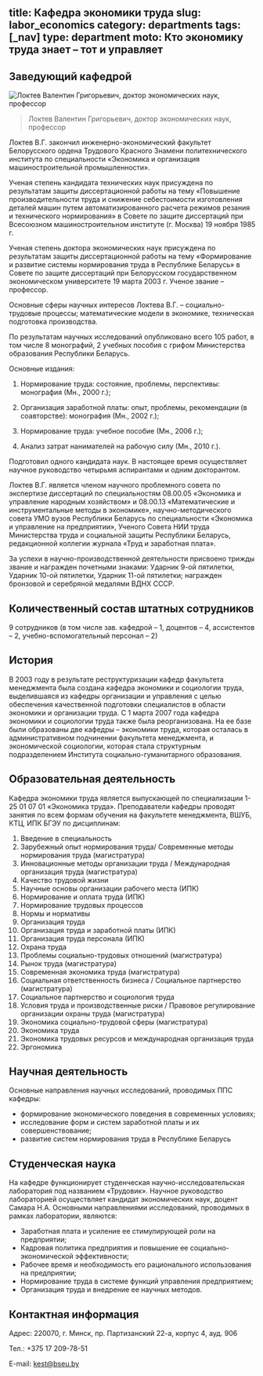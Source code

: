 title: Кафедра экономики труда
slug: labor_economics
category: departments
tags: [_nav]
type: department
moto: Кто экономику труда знает – тот и управляет
---

Заведующий кафедрой
-------------------

![Локтев Валентин Григорьевич,
  доктор экономических наук, профессор](/img/content/depts/labor_economics.jpg)
>Локтев Валентин Григорьевич,
доктор экономических наук, профессор

Локтев В.Г. закончил инженерно-экономический факультет Белорусского ордена Трудового Красного Знамени политехнического института по специальности «Экономика и организация машиностроительной промышленности».

Ученая степень кандидата технических наук присуждена по результатам защиты диссертационной работы на тему «Повышение производительности труда и снижение себестоимости изготовления деталей машин путем автоматизированного расчета режимов резания и технического нормирования» в Совете по защите диссертаций при Всесоюзном машиностроительном институте (г. Москва) 19 ноября 1985 г.

Ученая степень доктора экономических наук присуждена по результатам защиты диссертационной работы на тему «Формирование и развитие системы нормирования труда в Республике Беларусь» в Совете по защите диссертаций при Белорусском государственном экономическом университете 19 марта 2003 г. Ученое звание – профессор.

Основные сферы научных интересов Локтева В.Г. – социально-трудовые процессы; математические модели в экономике, техническая подготовка производства.

По результатам научных исследований опубликовано всего 105 работ, в том числе 8 монографий, 2 учебных пособия с грифом Министерства образования Республики Беларусь.

Основные издания:

1. Нормирование труда: состояние, проблемы, перспективы: монография (Мн., 2000 г.);

2. Организация заработной платы: опыт, проблемы, рекомендации (в соавторстве): монография (Мн., 2002 г.);

3. Нормирование труда: учебное пособие (Мн., 2006 г.);

4. Анализ затрат нанимателей на рабочую силу (Мн., 2010 г.).

Подготовил одного кандидата наук. В настоящее время осуществляет научное руководство четырьмя аспирантами и одним докторантом.

Локтев В.Г. является членом научного проблемного совета по экспертизе диссертаций по специальностям 08.00.05 «Экономика и управление народным хозяйством» и 08.00.13 «Математические и инструментальные методы в экономике», научно-методического совета УМО вузов Республики Беларусь по специальности «Экономика и управление на предприятии», Ученого Совета НИИ труда Министерства труда и социальной защиты Республики Беларусь, редакционной коллегии журнала «Труд и заработная плата».

За успехи в научно-производственной деятельности присвоено трижды звание и награжден почетными знаками: Ударник 9-ой пятилетки, Ударник 10-ой пятилетки, Ударник 11-ой пятилетки; награжден бронзовой и серебряной медалями ВДНХ СССР.

Количественный состав штатных сотрудников
-----------------------------------------

9 сотрудников (в том числе зав. кафедрой – 1, доцентов – 4, ассистентов – 2, учебно-вспомогательный персонал – 2)

История
-------

В 2003 году в результате реструктуризации кафедр факультета менеджмента была создана кафедра экономики и социологии труда, выделившаяся из кафедры организации и управления с целью обеспечения качественной подготовки специалистов в области экономики и организации труда. С 1 марта 2007 года кафедра экономики и социологии труда также была реорганизована. На ее базе были образованы две кафедры – экономики труда, которая осталась в административном подчинении факультета менеджмента, и экономической социологии, которая стала структурным подразделением Института социально-гуманитарного образования.

Образовательная деятельность
----------------------------

Кафедра экономики труда является выпускающей по специализации 1-25 01 07 01 «Экономика труда». Преподаватели кафедры проводят занятия по всем формам обучения на факультете менеджмента, ВШУБ, КТЦ, ИПК БГЭУ по дисциплинам:

1.	 Введение в специальность
2.	 Зарубежный опыт нормирования труда/ Современные методы нормирования труда (магистратура)
3.	 Инновационные методы организации труда / Международная организация труда (магистратура)
4.	 Качество трудовой жизни
5.	 Научные основы организации рабочего места (ИПК)
6.	 Нормирование и оплата труда (ИПК)
7.	 Нормирование трудовых процессов
8.	 Нормы и нормативы
9.	 Организация труда
10.	 Организация труда и заработной платы (ИПК)
11.	 Организация труда персонала (ИПК)
12.	 Охрана труда
13.	 Проблемы социально-трудовых отношений (магистратура)
14.	 Рынок труда (магистратура)
15.	 Современная экономика труда (магистратура)
16.	 Социальная ответственность бизнеса / Социальное партнерство (магистратура)
17.	 Социальное партнерство и социология труда
18.	 Условия труда и производственные риски / Правовое регулирование организации охраны труда (магистратура)
19.	 Экономика социально-трудовой сферы (магистратура)
20.	 Экономика труда
21.	 Экономика трудовых ресурсов и международная организация труда
22.	 Эргономика

Научная деятельность
--------------------

Основные направления научных исследований, проводимых ППС кафедры:

- формирование экономического поведения в современных условиях;
- исследование форм и систем заработной платы и их совершенствование;
- развитие систем нормирования труда в Республике Беларусь

Студенческая наука
------------------

На кафедре функционирует студенческая научно-исследовательская лаборатория под названием «Трудовик». Научное руководство лабораторией осуществляет кандидат экономических наук, доцент Самара Н.А. Основными направлениями исследований, проводимых в рамках лаборатории, являются:

- Заработная плата и усиление ее стимулирующей роли на предприятии;
- Кадровая политика предприятия и повышение ее социально-экономической эффективности;
- Рабочее время и необходимость его рационального использования на предприятии;
- Нормирование труда в системе функций управления предприятием;
- Организация труда и внедрение ее научных методов.

Контактная информация
---------------------

Адрес: 220070, г. Минск, пр. Партизанский 22-а, корпус 4, ауд. 906

Тел.: +375 17 209-78-51

E-mail: <kest@bseu.by>
